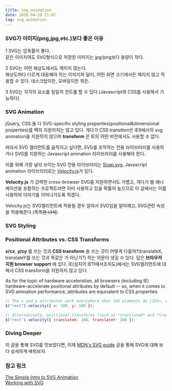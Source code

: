 ```yaml
---
title: svg_animation
date: 2016-04-28 21:07
tag: svg animation
---
```


### SVG가 이미지(png,jpg,etc.)보다 좋은 이유 

1 SVG는 압축률이 좋다.    
같은 이미지여도 SVG형식으로 저장된 이미지는 jpg/png보다 용량이 작다. 

2 SVG는 어떤 해상도에서도 깨지지 않는다.    
해상도마다 다르게 대응해야 하는 이미지와 달리, 어떤 화면 크기에서든 깨지지 않고 적용할 수 있다. 데스크탑이든, 모바일이든 뭐든.

3 SVG는 각각의 요소를 일일히 컨트롤 할 수 있다.(Javascript와 CSS를 사용해서 가능하다)

### SVG Animation 
jQuery, CSS 둘 다 
SVG-specific styling properties(positional&dimensional properties)를 벽히 지원하지는 않고 있다. 게다가 CSS transition은 IE9에서의 svg animation을 지원하지 않으며 **transform** 은 IE의 어떤 버전에서도 사용할 수 없다.     

따라서 SVG 엘리먼트를 움직이고 싶다면, SVG를 조작하는 전용 라이브러리를 사용하거나 SVG를 지원하는 Javascript animation 라이브러리를 사용해야 한다.     

이를 위해 가장 널리 쓰이는 SVG 전용 라이브러리는 [Snap.svg](http://snapsvg.io/), Javascript animation 라이브러리로는 [Velocity.js](http://velocityjs.org/)가 있다. 

**Velocity.js** 가 강력한 cross-browser SVG를 지원하면서도 가볍고, 게다가 웹 애니메이션을 포함하는 프로젝트라면 이미 사용하고 있을 확률이 높으므로 이 글에서는 이를 사용하여 이야기를 이어나가도록 하겠다. 

Velocity.js는 SVG엘리먼트에 적용될 경우 알아서 SVG임을 알아채고, SVG관련 속성을 적용해준다.(~~똑똑한 녀석~~)

### SVG Styling



### Positional Attributes vs. CSS Transforms
**x/cx**, **y/cy** 를 쓰는 것과 **CSS transform** 을 쓰는 것이 어떻게 다를까?(translateX, translateY를 쓰는 것과 똑같은 거 아닌가?) 하는 의문이 생길 수 있다. 답은 **브라우저 지원 browser support** 에 있다. IE(심지어 IE11에서조차도)에서는 SVG엘리먼트에 대해서 CSS transform을 지원하지 않고 있다. 

 As for the topic of hardware acceleration, all browsers (including IE) hardware-accelerate positional attributes by default -- so, when it comes to SVG animation performance, attributes are equivalent to CSS properties.

 ```javascript
 // The x and y attributes work everywhere that SVG elements do (IE8+, Android 3+)
 $("rect").velocity({ x: 100, y: 100 });

 // Alternatively, positional transforms (such as *translateX* and *translateY*) work everywhere EXCEPT IE
 $("rect").velocity({ translateX: 100, translateY: 100 });
 ```

### Diving Deeper
이 글을 통해 SVG를 맛보았다면, 이제 [MDN's SVG guide](https://developer.mozilla.org/en-US/docs/Web/SVG/Tutorial) 글을 통해 SVG에 대해 보다 상세하게 배워보자. 

### 참고 링크
[The Simple Intro to SVG Animation](https://davidwalsh.name/svg-animation)    
[Working with SVG](http://www.sitepoint.com/designers-guide-working-with-svg/)

